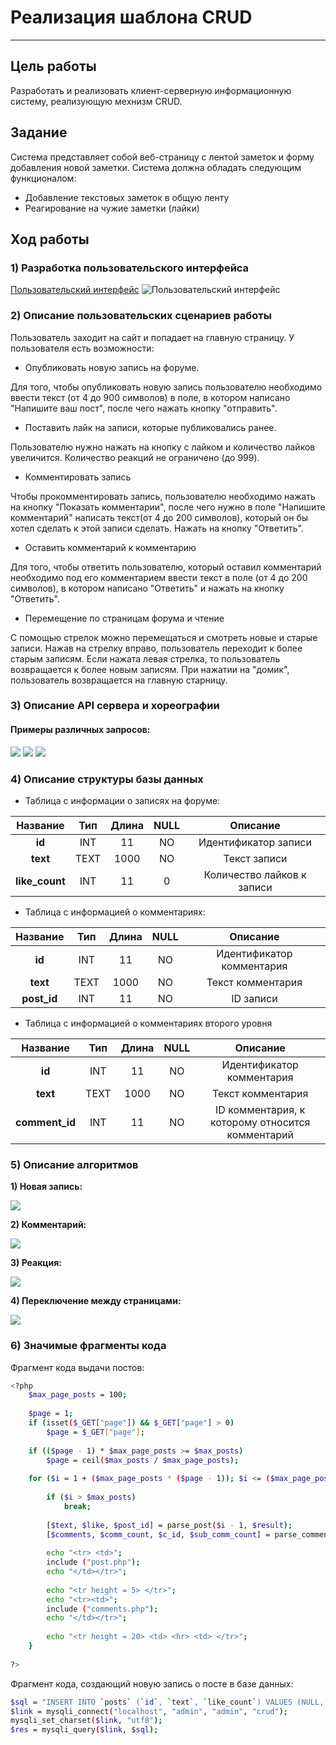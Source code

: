 # Реализация шаблона CRUD
------
## Цель работы
Разработать и реализовать клиент-серверную информационную систему, реализующую мехнизм CRUD.

## Задание
Система представляет собой веб-страницу с лентой заметок и форму добавления новой заметки. Система должна обладать следующим функционалом:
 - Добавление текстовых заметок в общую ленту
 - Реагирование на чужие заметки (лайки)
 
## Ход работы

### 1) Разработка пользовательского интерфейса

[Пользовательский интерфейс](https://www.figma.com/file/R5sTZRMo1JGB2srim3KWYp/Untitled?node-id=0%3A1&t=5rPowaLivv0hOcEg-0)
![Пользовательский интерфейс](https://github.com/evgeniimarkovskii2003/lab2/blob/main/%D0%B8%D0%BD%D1%82%D0%B5%D1%80%D1%84%D0%B5%D0%B9%D1%812.PNG)

### 2) Описание пользовательских сценариев работы
Пользователь заходит на сайт и попадает на главную страницу. 
У пользователя есть возможности:
- Опубликовать новую запись на форуме.

Для того, чтобы опубликовать новую запись пользователю необходимо ввести текст (от 4 до 900 символов) в поле, в котором написано "Напишите ваш пост", после чего нажать кнопку "отправить".

- Поставить лайк на записи, которые публиковались ранее. 


Пользователю нужно нажать на кнопку с лайком и количество лайков увеличится. Количество реакций не ограничено (до 999).
- Комментировать запись

Чтобы прокомментировать запись, пользователю необходимо нажать на кнопку "Показать комментарии", после чего нужно в поле "Напишите комментарий" написать текст(от 4 до 200 символов), который он бы хотел сделать к этой записи сделать. Нажать на кнопку "Ответить".

- Оставить комментарий к комментарию

Для того, чтобы ответить пользователю, который оставил комментарий необходимо под его комментарием ввести текст в поле (от 4 до 200 символов), в котором написано "Ответить" и нажать на кнопку "Ответить".

- Перемещение по страницам форума и чтение
 
С помощью стрелок можно перемещаться и смотреть новые и старые записи. Нажав на стрелку вправо, пользователь переходит к более старым записям. Если нажата левая стрелка, то пользователь возвращается к более новым записям. При нажатии на "домик", пользователь возвращается на главную старницу.

### 3) Описание API сервера и хореографии

#### Примеры различных запросов:
<img src="https://github.com/evgeniimarkovskii2003/lab2/blob/main/newpost.png">
<img src="https://github.com/evgeniimarkovskii2003/lab2/blob/main/reaction.png">
<img src="https://github.com/evgeniimarkovskii2003/lab2/blob/main/scrollingposts.png">

### 4) Описание структуры базы данных

 - Таблица c информации о записях на форуме:
 
| Название | Тип | Длина | NULL | Описание |
| :------: | :------: | :------: | :------: | :------: |
| **id** | INT  | 11 | NO | Идентификатор записи |
| **text** | TEXT | 1000 | NO | Текст записи |
| **like_count** | INT | 11 | 0 | Количество лайков к записи |

- Таблица с информацией о комментариях:

| Название | Тип | Длина | NULL | Описание |
| :------: | :------: | :------: | :------: | :------: |
| **id** | INT  | 11 | NO | Идентификатор комментария |
| **text** | TEXT | 1000 | NO | Текст комментария |
| **post_id** | INT | 11 | NO | ID записи |

- Таблица с информацией о комментариях второго уровня

| Название | Тип | Длина | NULL | Описание |
| :------: | :------: | :------: | :------: | :------: |
| **id** | INT  | 11 | NO | Идентификатор комментария |
| **text** | TEXT | 1000 | NO | Текст комментария |
| **comment_id** | INT | 11 | NO | ID комментария, к которому относится комментарий |

### 5) Описание алгоритмов

**1) Новая запись:**

<img src="https://github.com/evgeniimarkovskii2003/lab2/blob/main/%D0%B7%D0%B0%D0%BF%D0%B8%D1%81%D1%8C.png">

**2) Комментарий:**

<img src="https://github.com/evgeniimarkovskii2003/lab2/blob/main/%D0%BA%D0%BE%D0%BC%D0%BC%D0%B5%D0%BD%D1%82%D0%B0%D1%80%D0%B8%D0%B8.png">

**3) Реакция:**

<img src="https://github.com/evgeniimarkovskii2003/lab2/blob/main/%D0%BB%D0%B0%D0%B9%D0%BA%D0%B8.png">

**4) Переключение между страницами:**

<img src="https://github.com/evgeniimarkovskii2003/lab2/blob/main/%D0%BF%D1%80%D0%BE%D0%BB%D0%B8%D1%81%D1%82%D1%8B%D0%B2%D0%B0%D0%BD%D0%B8%D0%B5.png">



### 6) Значимые фрагменты кода

Фрагмент кода выдачи постов: 
```sh
<?php
	$max_page_posts = 100;
				
	$page = 1;
	if (isset($_GET["page"]) && $_GET["page"] > 0)
		$page = $_GET["page"];
			
	if (($page - 1) * $max_page_posts >= $max_posts)
		$page = ceil($max_posts / $max_page_posts); 
			
	for ($i = 1 + ($max_page_posts * ($page - 1)); $i <= ($max_page_posts*$page); $i++) {				
		
		if ($i > $max_posts)
			break;
				
		[$text, $like, $post_id] = parse_post($i - 1, $result);
		[$comments, $comm_count, $c_id, $sub_comm_count] = parse_comment($post_id, $comments_db);
				
		echo "<tr> <td>";
		include ("post.php");
		echo "</td></tr>";
				
		echo "<tr height = 5> </tr>";
		echo "<tr><td>";
		include ("comments.php"); 
		echo "</td></tr>";
				
		echo "<tr height = 20> <td> <hr> <td> </tr>";
	}
		
?>
```

Фрагмент кода, создающий новую запись о посте в базе данных:
```sh
$sql = "INSERT INTO `posts` (`id`, `text`, `like_count`) VALUES (NULL, '".$text."', '0');";
$link = mysqli_connect("localhost", "admin", "admin", "crud");
mysqli_set_charset($link, "utf8");
$res = mysqli_query($link, $sql);
```
